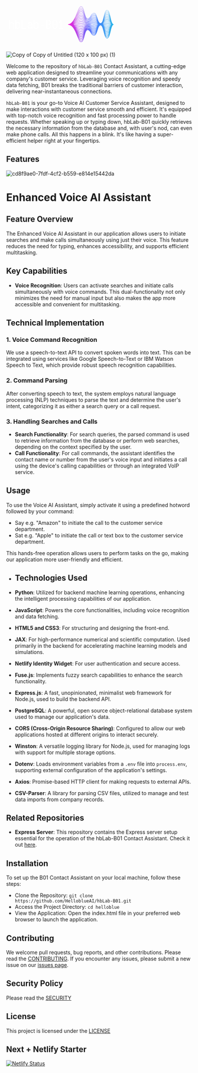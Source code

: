 <svg xmlns="http://www.w3.org/2000/svg" xmlns:xlink="http://www.w3.org/1999/xlink" width="1500" zoomAndPan="magnify" viewBox="0 0 1125 374.999991" height="500" preserveAspectRatio="xMidYMid meet" version="1.0"><defs><g/><clipPath id="49922f0321"><path d="M 373.628906 102.488281 L 648.878906 102.488281 L 648.878906 318.488281 L 373.628906 318.488281 Z M 373.628906 102.488281 " clip-rule="nonzero"/></clipPath><clipPath id="d25e6f1128"><path d="M 629.9375 168.160156 C 624.828125 146.046875 620 125.164062 609.703125 125.164062 C 599.417969 125.164062 594.585938 144.507812 589.472656 164.988281 C 584.6875 184.136719 579.742188 203.9375 570.355469 203.9375 C 560.9375 203.9375 556.003906 188.425781 551.230469 173.425781 C 546.332031 158.03125 541.265625 142.109375 531.007812 142.109375 C 520.84375 142.109375 515.757812 150.730469 510.839844 159.066406 C 505.867188 167.496094 501.171875 175.460938 491.664062 175.460938 C 482.269531 175.460938 477.324219 157.191406 472.546875 139.523438 C 467.429688 120.605469 462.597656 102.738281 452.320312 102.738281 C 444.035156 102.738281 436.988281 119.710938 428.0625 141.195312 C 415.28125 171.96875 399.375 210.265625 373.628906 210.265625 L 373.628906 214.003906 C 401.699219 214.003906 416.871094 251.636719 429.0625 281.875 C 437.214844 302.101562 443.65625 318.078125 452.320312 318.078125 C 463.257812 318.078125 468.175781 299.898438 473.378906 280.65625 C 478.074219 263.300781 482.929688 245.355469 491.664062 245.355469 C 500.679688 245.355469 505.253906 253.113281 510.097656 261.324219 C 515.140625 269.871094 520.351562 278.707031 531.007812 278.707031 C 541.898438 278.707031 547.058594 262.480469 552.050781 246.789062 C 556.730469 232.082031 561.570312 216.878906 570.355469 216.878906 C 579.070312 216.878906 583.933594 236.347656 588.636719 255.175781 C 593.832031 275.992188 598.746094 295.652344 609.703125 295.652344 C 620.671875 295.652344 625.582031 275.289062 630.777344 253.726562 C 635.261719 235.105469 640.347656 214.003906 649.050781 214.003906 L 649.050781 210.265625 C 639.671875 210.265625 634.722656 188.859375 629.9375 168.160156 Z M 491.664062 236.097656 C 488.882812 236.097656 486.480469 237.125 484.351562 238.894531 C 486.46875 236.792969 488.863281 235.535156 491.664062 235.535156 C 500.882812 235.535156 505.46875 241.089844 510.324219 246.96875 C 515.351562 253.058594 520.554688 259.355469 531.007812 259.355469 C 536.609375 259.355469 540.695312 256.164062 544.035156 251.511719 C 540.667969 258.15625 536.660156 263.097656 531.007812 263.097656 C 521.863281 263.097656 517.28125 256.808594 512.433594 250.152344 C 507.398438 243.242188 502.191406 236.097656 491.664062 236.097656 Z M 550.828125 207.269531 C 545.957031 206.539062 540.917969 205.785156 531.007812 205.785156 C 521.132812 205.785156 516.113281 206.191406 511.257812 206.582031 C 506.441406 206.972656 501.460938 207.375 491.664062 207.375 C 481.914062 207.375 476.957031 206.5 472.164062 205.65625 C 467.285156 204.800781 462.242188 203.910156 452.320312 203.910156 C 444.445312 203.910156 437.433594 205.003906 429.316406 206.269531 C 422.480469 207.335938 414.730469 208.542969 404.683594 209.421875 C 414.894531 207.210938 422.777344 204.164062 429.726562 201.476562 C 438.085938 198.238281 444.6875 195.683594 452.320312 195.683594 C 461.921875 195.683594 466.597656 198.152344 471.550781 200.769531 C 476.488281 203.375 481.59375 206.074219 491.664062 206.074219 C 501.613281 206.074219 506.667969 204.847656 511.558594 203.664062 C 516.339844 202.503906 521.285156 201.308594 531.007812 201.308594 C 540.644531 201.308594 545.332031 203.414062 550.296875 205.640625 C 552.101562 206.453125 553.929688 207.269531 556.015625 207.984375 C 554.144531 207.765625 552.472656 207.515625 550.828125 207.269531 Z M 555.886719 209.957031 C 553.949219 210.183594 552.226562 210.441406 550.53125 210.691406 C 545.730469 211.410156 540.769531 212.15625 531.007812 212.15625 C 521.214844 212.15625 516.234375 211.753906 511.417969 211.363281 C 506.5625 210.972656 501.542969 210.566406 491.664062 210.566406 C 481.738281 210.566406 476.695312 211.453125 471.816406 212.3125 C 467.023438 213.15625 462.066406 214.027344 452.320312 214.027344 C 444.570312 214.027344 437.980469 213.523438 429.636719 212.886719 C 422.871094 212.367188 415.21875 211.78125 405.308594 211.347656 C 415.191406 210.46875 422.851562 209.273438 429.621094 208.21875 C 437.988281 206.914062 444.597656 205.882812 452.320312 205.882812 C 462.070312 205.882812 467.027344 206.757812 471.820312 207.601562 C 476.699219 208.457031 481.742188 209.347656 491.664062 209.347656 C 501.539062 209.347656 506.5625 208.941406 511.417969 208.550781 C 516.234375 208.160156 521.214844 207.757812 531.011719 207.757812 C 540.773438 207.757812 545.738281 208.5 550.539062 209.21875 C 552.230469 209.472656 553.953125 209.730469 555.886719 209.957031 Z M 429.476562 214.933594 C 437.535156 215.550781 444.492188 216.082031 452.320312 216.082031 C 462.246094 216.082031 467.292969 215.195312 472.171875 214.335938 C 476.960938 213.492188 481.917969 212.621094 491.664062 212.621094 C 501.460938 212.621094 506.4375 213.023438 511.253906 213.410156 C 516.109375 213.804688 521.132812 214.207031 531.007812 214.207031 C 540.921875 214.207031 545.960938 213.453125 550.835938 212.726562 C 552.257812 212.511719 553.699219 212.296875 555.273438 212.101562 C 553.472656 212.753906 551.847656 213.480469 550.246094 214.199219 C 545.292969 216.421875 540.617188 218.523438 531.007812 218.523438 C 521.300781 218.523438 516.582031 217.378906 511.589844 216.171875 C 506.691406 214.984375 501.628906 213.757812 491.664062 213.757812 C 481.5625 213.757812 476.445312 216.460938 471.496094 219.078125 C 466.554688 221.683594 461.890625 224.148438 452.320312 224.148438 C 444.703125 224.148438 438.195312 222.128906 429.957031 219.570312 C 423.328125 217.511719 415.84375 215.1875 406.195312 213.445312 C 415.605469 213.871094 422.957031 214.433594 429.476562 214.933594 Z M 589.835938 213.121094 C 594.71875 214.050781 599.769531 215.015625 609.703125 215.015625 C 619.597656 215.015625 624.628906 214.441406 629.496094 213.886719 C 631.042969 213.710938 632.613281 213.53125 634.351562 213.371094 C 632.375 214.167969 630.617188 215.074219 628.886719 215.96875 C 623.945312 218.527344 619.28125 220.941406 609.703125 220.941406 C 600.152344 220.941406 595.492188 218.277344 590.558594 215.457031 C 588.511719 214.285156 586.433594 213.101562 583.988281 212.113281 C 586.132812 212.417969 588 212.769531 589.835938 213.121094 Z M 583.386719 209.957031 C 585.949219 209.621094 588.097656 209.210938 590.214844 208.808594 C 595.003906 207.894531 599.960938 206.953125 609.703125 206.953125 C 619.402344 206.953125 624.113281 208.316406 629.105469 209.761719 C 630.902344 210.28125 632.726562 210.808594 634.804688 211.265625 C 632.789062 211.445312 631.011719 211.644531 629.261719 211.84375 C 624.453125 212.394531 619.484375 212.960938 609.703125 212.960938 C 599.964844 212.960938 595.011719 212.015625 590.222656 211.105469 C 588.105469 210.699219 585.953125 210.289062 583.386719 209.957031 Z M 629.652344 207.867188 C 624.75 206.449219 619.679688 204.980469 609.703125 204.980469 C 599.773438 204.980469 594.726562 205.941406 589.84375 206.871094 C 587.816406 207.261719 585.753906 207.652344 583.316406 207.976562 C 586.03125 206.941406 588.285156 205.65625 590.5 204.390625 C 595.445312 201.558594 600.117188 198.886719 609.703125 198.886719 C 619.246094 198.886719 623.90625 202.117188 628.839844 205.535156 C 630.675781 206.808594 632.539062 208.097656 634.667969 209.214844 C 632.902344 208.804688 631.289062 208.339844 629.652344 207.867188 Z M 551.070312 203.917969 C 546.144531 201.707031 541.046875 199.417969 531.007812 199.417969 C 521.058594 199.417969 516.003906 200.644531 511.113281 201.828125 C 506.332031 202.984375 501.386719 204.183594 491.664062 204.183594 C 482.0625 204.183594 477.386719 201.714844 472.433594 199.097656 C 467.496094 196.492188 462.390625 193.792969 452.320312 193.792969 C 444.335938 193.792969 437.25 196.539062 429.042969 199.710938 C 422.171875 202.371094 414.378906 205.382812 404.289062 207.570312 C 414.691406 204.023438 422.710938 199.082031 429.773438 194.726562 C 438.144531 189.5625 444.757812 185.484375 452.320312 185.484375 C 461.816406 185.484375 466.46875 189.578125 471.394531 193.917969 C 476.355469 198.285156 481.488281 202.800781 491.664062 202.800781 C 501.675781 202.800781 506.757812 200.746094 511.675781 198.761719 C 516.648438 196.753906 521.347656 194.859375 531.007812 194.859375 C 540.546875 194.859375 545.207031 198.347656 550.140625 202.039062 C 551.925781 203.375 553.738281 204.722656 555.792969 205.90625 C 554.140625 205.296875 552.617188 204.613281 551.070312 203.917969 Z M 429.324219 221.609375 C 437.402344 224.117188 444.378906 226.28125 452.320312 226.28125 C 462.421875 226.28125 467.539062 223.578125 472.492188 220.964844 C 477.429688 218.355469 482.09375 215.894531 491.664062 215.894531 C 501.371094 215.894531 506.089844 217.035156 511.085938 218.246094 C 515.980469 219.433594 521.046875 220.660156 531.007812 220.660156 C 541.074219 220.660156 546.179688 218.367188 551.121094 216.148438 C 552.101562 215.707031 553.078125 215.269531 554.078125 214.855469 C 552.65625 215.78125 551.328125 216.769531 550.019531 217.75 C 545.113281 221.421875 540.476562 224.890625 531.007812 224.890625 C 521.386719 224.890625 516.707031 223 511.75 221 C 506.816406 219.007812 501.714844 216.949219 491.664062 216.949219 C 481.410156 216.949219 476.25 221.492188 471.257812 225.882812 C 466.363281 230.191406 461.738281 234.265625 452.320312 234.265625 C 444.832031 234.265625 438.398438 230.753906 430.257812 226.308594 C 423.84375 222.808594 416.636719 218.878906 407.421875 215.847656 C 416.199219 217.535156 423.136719 219.6875 429.324219 221.609375 Z M 589.5 217.3125 C 594.457031 220.148438 599.582031 223.078125 609.703125 223.078125 C 619.800781 223.078125 624.917969 220.429688 629.867188 217.867188 C 630.960938 217.300781 632.039062 216.746094 633.160156 216.21875 C 631.554688 217.464844 630.082031 218.816406 628.625 220.15625 C 623.730469 224.664062 619.105469 228.925781 609.703125 228.925781 C 600.3125 228.925781 595.6875 224.519531 590.792969 219.851562 C 589.050781 218.191406 587.28125 216.511719 585.28125 215.023438 C 586.742188 215.738281 588.113281 216.515625 589.5 217.3125 Z M 629.914062 203.984375 C 624.960938 200.550781 619.835938 196.996094 609.703125 196.996094 C 599.617188 196.996094 594.503906 199.921875 589.5625 202.75 C 587.660156 203.835938 585.796875 204.898438 583.683594 205.796875 C 586.304688 204.09375 588.496094 202.007812 590.652344 199.953125 C 595.578125 195.257812 600.226562 190.824219 609.703125 190.824219 C 619.140625 190.824219 623.789062 195.921875 628.710938 201.316406 C 630.382812 203.152344 632.078125 205.007812 633.976562 206.660156 C 632.574219 205.824219 631.253906 204.910156 629.914062 203.984375 Z M 551.222656 200.59375 C 546.269531 196.886719 541.148438 193.050781 531.007812 193.050781 C 520.996094 193.050781 515.914062 195.101562 511 197.085938 C 506.023438 199.09375 501.324219 200.992188 491.664062 200.992188 C 482.167969 200.992188 477.515625 196.898438 472.589844 192.558594 C 467.628906 188.191406 462.496094 183.675781 452.320312 183.675781 C 444.246094 183.675781 437.097656 188.085938 428.824219 193.1875 C 421.945312 197.429688 414.144531 202.238281 404.074219 205.722656 C 414.5625 200.839844 422.652344 194.011719 429.769531 187.996094 C 438.167969 180.894531 444.804688 175.285156 452.320312 175.285156 C 461.746094 175.285156 466.398438 181.015625 471.324219 187.085938 C 476.285156 193.199219 481.417969 199.523438 491.664062 199.523438 C 501.726562 199.523438 506.828125 196.640625 511.761719 193.855469 C 516.71875 191.054688 521.398438 188.410156 531.007812 188.410156 C 540.476562 188.410156 545.132812 193.285156 550.058594 198.445312 C 551.675781 200.140625 553.3125 201.847656 555.132812 203.386719 C 553.789062 202.507812 552.515625 201.558594 551.222656 200.59375 Z M 429.195312 228.253906 C 437.28125 232.667969 444.265625 236.480469 452.320312 236.480469 C 462.574219 236.480469 467.734375 231.941406 472.726562 227.546875 C 477.621094 223.238281 482.246094 219.167969 491.664062 219.167969 C 501.285156 219.167969 505.964844 221.058594 510.921875 223.058594 C 515.855469 225.046875 520.957031 227.109375 531.007812 227.109375 C 541.214844 227.109375 546.363281 223.253906 551.347656 219.527344 C 551.636719 219.308594 551.921875 219.09375 552.210938 218.882812 C 551.40625 219.683594 550.625 220.496094 549.851562 221.308594 C 544.964844 226.425781 540.351562 231.257812 531.007812 231.257812 C 521.472656 231.257812 516.824219 228.632812 511.902344 225.847656 C 506.9375 223.042969 501.800781 220.140625 491.664062 220.140625 C 481.28125 220.140625 476.105469 226.519531 471.097656 232.6875 C 466.21875 238.699219 461.609375 244.382812 452.320312 244.382812 C 444.957031 244.382812 438.585938 239.394531 430.519531 233.085938 C 424.433594 228.324219 417.628906 223.003906 409.046875 218.761719 C 417.019531 221.613281 423.433594 225.113281 429.195312 228.253906 Z M 589.265625 221.457031 C 594.257812 226.21875 599.421875 231.144531 609.703125 231.144531 C 619.972656 231.144531 625.136719 226.386719 630.128906 221.785156 C 630.464844 221.476562 630.796875 221.171875 631.128906 220.867188 C 630.21875 222.003906 629.335938 223.167969 628.460938 224.332031 C 623.578125 230.796875 618.96875 236.90625 609.703125 236.90625 C 600.441406 236.90625 595.832031 230.753906 590.949219 224.238281 C 589.828125 222.742188 588.699219 221.238281 587.503906 219.796875 C 588.09375 220.34375 588.675781 220.898438 589.265625 221.457031 Z M 630.046875 200.097656 C 625.078125 194.652344 619.941406 189.015625 609.703125 189.015625 C 599.503906 189.015625 594.371094 193.910156 589.40625 198.644531 C 587.816406 200.160156 586.253906 201.644531 584.550781 202.964844 C 586.828125 200.734375 588.789062 198.121094 590.71875 195.542969 C 595.644531 188.96875 600.296875 182.757812 609.703125 182.757812 C 619.078125 182.757812 623.734375 189.742188 628.660156 197.132812 C 630.007812 199.15625 631.371094 201.195312 632.84375 203.09375 C 631.898438 202.128906 630.976562 201.121094 630.046875 200.097656 Z M 551.304688 197.253906 C 546.34375 192.058594 541.214844 186.683594 531.007812 186.683594 C 520.945312 186.683594 515.84375 189.566406 510.914062 192.355469 C 505.957031 195.15625 501.273438 197.800781 491.664062 197.800781 C 482.238281 197.800781 477.585938 192.066406 472.660156 186 C 467.699219 179.882812 462.566406 173.558594 452.320312 173.558594 C 444.175781 173.558594 436.984375 179.640625 428.65625 186.679688 C 421.78125 192.488281 413.988281 199.066406 403.96875 203.847656 C 414.472656 197.640625 422.585938 188.945312 429.726562 181.292969 C 437.835938 172.59375 444.839844 165.085938 452.320312 165.085938 C 461.703125 165.085938 466.363281 172.46875 471.296875 180.285156 C 476.253906 188.136719 481.375 196.253906 491.664062 196.253906 C 501.765625 196.253906 506.878906 192.539062 511.820312 188.949219 C 516.765625 185.355469 521.441406 181.960938 531.007812 181.960938 C 540.433594 181.960938 545.089844 188.234375 550.023438 194.875 C 551.351562 196.664062 552.691406 198.46875 554.140625 200.152344 C 553.179688 199.21875 552.25 198.242188 551.304688 197.253906 Z M 429.101562 234.894531 C 437.183594 241.21875 444.164062 246.679688 452.320312 246.679688 C 462.703125 246.679688 467.878906 240.304688 472.886719 234.136719 C 477.765625 228.121094 482.375 222.441406 491.664062 222.441406 C 501.199219 222.441406 505.847656 225.066406 510.769531 227.851562 C 515.738281 230.65625 520.871094 233.558594 531.007812 233.558594 C 540.347656 233.558594 545.46875 229.128906 550.0625 224.40625 C 549.949219 224.554688 549.835938 224.707031 549.726562 224.855469 C 544.851562 231.421875 540.246094 237.625 531.007812 237.625 C 521.558594 237.625 516.933594 234.265625 512.035156 230.707031 C 507.046875 227.082031 501.886719 223.332031 491.664062 223.332031 C 481.171875 223.332031 475.992188 231.535156 470.984375 239.46875 C 466.109375 247.199219 461.5 254.5 452.320312 254.5 C 445.070312 254.5 438.75 248.046875 430.746094 239.878906 C 425.132812 234.152344 418.910156 227.804688 411.222656 222.511719 C 418.167969 226.347656 423.90625 230.828125 429.101562 234.894531 Z M 591.058594 228.597656 C 590.71875 228.015625 590.378906 227.433594 590.035156 226.851562 C 594.773438 233.121094 599.933594 239.207031 609.703125 239.207031 C 619.101562 239.207031 624.234375 233.613281 628.828125 227.644531 C 628.667969 227.921875 628.507812 228.203125 628.347656 228.480469 C 623.464844 236.917969 618.855469 244.886719 609.703125 244.886719 C 600.550781 244.886719 595.941406 236.976562 591.058594 228.597656 Z M 630.09375 196.175781 C 625.132812 188.734375 620.003906 181.035156 609.703125 181.035156 C 599.433594 181.035156 594.304688 187.882812 589.339844 194.507812 C 588.1875 196.046875 587.046875 197.5625 585.863281 198.988281 C 587.609375 196.539062 589.183594 193.839844 590.738281 191.167969 C 595.675781 182.699219 600.339844 174.695312 609.703125 174.695312 C 619.042969 174.695312 623.710938 183.582031 628.648438 192.984375 C 629.574219 194.75 630.507812 196.523438 631.480469 198.242188 C 631.019531 197.5625 630.558594 196.871094 630.09375 196.175781 Z M 551.34375 193.898438 C 546.386719 187.21875 541.257812 180.316406 531.007812 180.316406 C 520.90625 180.316406 515.796875 184.027344 510.855469 187.621094 C 505.90625 191.214844 501.234375 194.609375 491.664062 194.609375 C 482.28125 194.609375 477.621094 187.226562 472.6875 179.410156 C 467.734375 171.558594 462.609375 163.441406 452.320312 163.441406 C 444.125 163.441406 436.894531 171.195312 428.523438 180.171875 C 421.660156 187.53125 413.878906 195.863281 403.925781 201.933594 C 414.398438 194.410156 422.515625 183.886719 429.65625 174.617188 C 437.8125 164.03125 444.855469 154.886719 452.320312 154.886719 C 461.683594 154.886719 466.355469 163.933594 471.300781 173.507812 C 476.242188 183.082031 481.355469 192.976562 491.664062 192.976562 C 501.796875 192.976562 506.910156 188.4375 511.855469 184.046875 C 516.800781 179.65625 521.46875 175.507812 531.007812 175.507812 C 540.40625 175.507812 545.074219 183.191406 550.015625 191.328125 C 550.996094 192.9375 551.980469 194.558594 553.011719 196.125 C 552.453125 195.390625 551.898438 194.648438 551.34375 193.898438 Z M 429.046875 241.546875 C 437.105469 249.773438 444.070312 256.878906 452.320312 256.878906 C 462.8125 256.878906 467.992188 248.675781 473 240.742188 C 477.878906 233.015625 482.484375 225.714844 491.664062 225.714844 C 501.113281 225.714844 505.738281 229.074219 510.636719 232.632812 C 515.625 236.257812 520.785156 240.007812 531.007812 240.007812 C 539.082031 240.007812 544.011719 235.828125 548.148438 230.8125 C 543.773438 237.875 539.226562 243.992188 531.007812 243.992188 C 521.640625 243.992188 517.03125 239.902344 512.152344 235.570312 C 507.148438 231.121094 501.96875 226.523438 491.664062 226.523438 C 481.078125 226.523438 475.902344 236.546875 470.898438 246.238281 C 466.015625 255.6875 461.40625 264.617188 452.320312 264.617188 C 445.175781 264.617188 438.582031 256.304688 430.945312 246.683594 C 425.964844 240.40625 420.5 233.527344 413.941406 227.492188 C 419.671875 231.984375 424.558594 236.96875 429.046875 241.546875 Z M 609.703125 247.269531 C 617.800781 247.269531 622.730469 241.972656 626.851562 235.589844 C 622.445312 244.832031 617.886719 252.867188 609.703125 252.867188 C 601.265625 252.867188 596.679688 244.46875 592.144531 235.03125 C 596.351562 241.652344 601.335938 247.269531 609.703125 247.269531 Z M 630.105469 192.222656 C 625.15625 182.796875 620.039062 173.054688 609.703125 173.054688 C 599.394531 173.054688 594.273438 181.84375 589.320312 190.339844 C 588.652344 191.488281 587.988281 192.625 587.316406 193.738281 C 588.503906 191.496094 589.625 189.148438 590.734375 186.820312 C 595.683594 176.4375 600.359375 166.632812 609.703125 166.632812 C 619.027344 166.632812 623.707031 177.429688 628.664062 188.863281 C 629.191406 190.078125 629.71875 191.296875 630.257812 192.507812 C 630.207031 192.414062 630.15625 192.316406 630.105469 192.222656 Z M 551.351562 190.515625 C 546.402344 182.371094 541.285156 173.949219 531.007812 173.949219 C 520.878906 173.949219 515.761719 178.488281 510.820312 182.878906 C 505.875 187.269531 501.203125 191.417969 491.664062 191.417969 C 482.304688 191.417969 477.632812 182.371094 472.6875 172.792969 C 467.742188 163.222656 462.632812 153.324219 452.320312 153.324219 C 444.085938 153.324219 436.824219 162.75 428.417969 173.664062 C 421.570312 182.550781 413.8125 192.613281 403.9375 199.96875 C 414.347656 191.140625 422.441406 178.820312 429.566406 167.96875 C 437.773438 155.476562 444.859375 144.6875 452.320312 144.6875 C 461.671875 144.6875 466.355469 155.40625 471.316406 166.753906 C 476.246094 178.035156 481.34375 189.703125 491.664062 189.703125 C 501.816406 189.703125 506.929688 184.339844 511.875 179.152344 C 516.820312 173.960938 521.492188 169.058594 531.011719 169.058594 C 540.394531 169.058594 545.074219 178.160156 550.027344 187.796875 C 550.671875 189.050781 551.320312 190.308594 551.980469 191.550781 C 551.769531 191.207031 551.558594 190.863281 551.351562 190.515625 Z M 429.015625 248.214844 C 437.046875 258.335938 443.984375 267.082031 452.320312 267.082031 C 462.90625 267.082031 468.082031 257.058594 473.085938 247.367188 C 477.96875 237.914062 482.578125 228.988281 491.664062 228.988281 C 501.03125 228.988281 505.640625 233.078125 510.519531 237.410156 C 515.527344 241.859375 520.707031 246.457031 531.007812 246.457031 C 538.089844 246.457031 542.75 242.597656 546.570312 237.558594 C 542.617188 244.671875 538.226562 250.359375 531.007812 250.359375 C 521.71875 250.359375 517.125 245.539062 512.257812 240.433594 C 507.238281 235.164062 502.046875 229.714844 491.664062 229.714844 C 480.996094 229.714844 475.828125 241.546875 470.828125 252.988281 C 465.941406 264.167969 461.324219 274.730469 452.320312 274.730469 C 445.273438 274.730469 438.714844 264.890625 431.125 253.492188 C 427 247.300781 422.542969 240.609375 417.394531 234.410156 C 421.667969 238.960938 425.46875 243.746094 429.015625 248.214844 Z M 609.703125 255.332031 C 616.773438 255.332031 621.429688 250.445312 625.226562 244.035156 C 621.328125 253.140625 616.8125 260.851562 609.703125 260.851562 C 602.375 260.851562 597.804688 252.859375 593.828125 243.617188 C 597.691406 250.21875 602.414062 255.332031 609.703125 255.332031 Z M 609.703125 165.070312 C 599.375 165.070312 594.265625 175.785156 589.324219 186.148438 C 589.074219 186.679688 588.820312 187.207031 588.566406 187.734375 C 589.296875 186.003906 590.007812 184.242188 590.714844 182.488281 C 595.460938 170.730469 600.367188 158.570312 609.703125 158.570312 C 619.027344 158.570312 623.9375 171.878906 628.683594 184.753906 C 628.882812 185.292969 629.082031 185.832031 629.28125 186.371094 C 624.582031 175.597656 619.488281 165.070312 609.703125 165.070312 Z M 531.007812 167.582031 C 520.855469 167.582031 515.746094 172.945312 510.800781 178.132812 C 505.855469 183.324219 501.183594 188.226562 491.664062 188.226562 C 482.3125 188.226562 477.628906 177.507812 472.671875 166.160156 C 467.738281 154.875 462.640625 143.207031 452.320312 143.207031 C 444.0625 143.207031 437.121094 153.777344 428.332031 167.160156 C 421.460938 177.621094 413.675781 189.46875 403.796875 198.117188 C 414.210938 187.980469 422.324219 173.820312 429.46875 161.351562 C 437.726562 146.9375 444.855469 134.488281 452.320312 134.488281 C 461.675781 134.488281 466.589844 147.460938 471.339844 160.007812 C 476.257812 172.996094 481.347656 186.429688 491.664062 186.429688 C 501.828125 186.429688 506.9375 180.246094 511.875 174.265625 C 516.824219 168.273438 521.503906 162.609375 531.007812 162.609375 C 540.390625 162.609375 545.082031 173.132812 550.042969 184.277344 C 550.414062 185.105469 550.785156 185.9375 551.160156 186.765625 C 546.277344 177.273438 541.171875 167.582031 531.007812 167.582031 Z M 429.003906 254.90625 C 437.332031 267.40625 443.90625 277.277344 452.320312 277.277344 C 461.847656 277.277344 466.988281 267.84375 471.542969 257.679688 C 471.28125 258.359375 471.023438 259.046875 470.761719 259.726562 C 466.085938 272.078125 461.25 284.851562 452.320312 284.851562 C 445.359375 284.851562 438.839844 273.476562 431.285156 260.308594 C 428.214844 254.949219 424.957031 249.269531 421.363281 243.746094 C 424.070312 247.503906 426.597656 251.289062 429.003906 254.90625 Z M 481.574219 238.003906 C 484.3125 234.5 487.523438 232.261719 491.664062 232.261719 C 500.957031 232.261719 505.550781 237.085938 510.414062 242.191406 C 515.4375 247.457031 520.628906 252.90625 531.007812 252.90625 C 537.296875 252.90625 541.675781 249.367188 545.246094 244.457031 C 541.601562 251.457031 537.417969 256.726562 531.007812 256.726562 C 521.792969 256.726562 517.207031 251.175781 512.351562 245.292969 C 507.320312 239.203125 502.121094 232.90625 491.664062 232.90625 C 487.597656 232.90625 484.332031 234.859375 481.574219 238.003906 Z M 609.703125 263.398438 C 615.96875 263.398438 620.335938 258.90625 623.882812 252.648438 C 620.265625 261.699219 615.996094 268.832031 609.703125 268.832031 C 603.21875 268.832031 598.886719 261.476562 595.199219 252.304688 C 598.804688 258.726562 603.246094 263.398438 609.703125 263.398438 Z M 609.703125 157.089844 C 599.488281 157.089844 594.390625 169.429688 589.515625 181.511719 C 589.910156 180.402344 590.300781 179.285156 590.6875 178.171875 C 595.445312 164.570312 600.363281 150.503906 609.703125 150.503906 C 618.921875 150.503906 623.839844 165.480469 628.546875 180.140625 C 624.046875 168.210938 618.996094 157.089844 609.703125 157.089844 Z M 609.703125 149.109375 C 599.953125 149.109375 594.875 162.058594 590.203125 175.335938 C 590.355469 174.84375 590.507812 174.355469 590.65625 173.863281 C 595.421875 158.414062 600.351562 142.441406 609.703125 142.441406 C 618.558594 142.441406 623.453125 158.039062 628 173.957031 C 623.640625 160.894531 618.632812 149.109375 609.703125 149.109375 Z M 531.007812 161.210938 C 520.84375 161.210938 515.738281 167.398438 510.796875 173.375 C 505.847656 179.371094 501.171875 185.035156 491.664062 185.035156 C 482.3125 185.035156 477.398438 172.058594 472.644531 159.511719 C 467.726562 146.523438 462.640625 133.089844 452.320312 133.089844 C 444.046875 133.089844 437.078125 145.253906 428.253906 160.65625 C 421.359375 172.695312 413.546875 186.332031 403.65625 196.273438 C 414.066406 184.835938 422.199219 168.839844 429.359375 154.757812 C 437.667969 138.40625 444.84375 124.289062 452.320312 124.289062 C 461.683594 124.289062 466.609375 139.023438 471.371094 153.273438 C 476.277344 167.964844 481.355469 183.15625 491.664062 183.15625 C 501.835938 183.15625 506.933594 176.15625 511.867188 169.386719 C 516.824219 162.585938 521.507812 156.160156 531.007812 156.160156 C 540.398438 156.160156 545.316406 168.667969 550.070312 180.769531 C 550.226562 181.164062 550.382812 181.5625 550.539062 181.960938 C 545.84375 171.476562 540.757812 161.210938 531.007812 161.210938 Z M 429.007812 261.617188 C 437.292969 276.066406 443.835938 287.480469 452.320312 287.480469 C 460.4375 287.480469 465.371094 279.691406 469.449219 270.199219 C 465.128906 282.9375 460.394531 294.96875 452.320312 294.96875 C 445.445312 294.96875 438.953125 282.066406 431.441406 267.132812 C 429.570312 263.410156 427.628906 259.554688 425.582031 255.683594 C 426.753906 257.6875 427.894531 259.675781 429.007812 261.617188 Z M 609.703125 271.460938 C 615.324219 271.460938 619.414062 267.335938 622.75 261.316406 C 619.359375 270.1875 615.34375 276.8125 609.703125 276.8125 C 603.890625 276.8125 599.804688 270.011719 596.351562 261.027344 C 599.742188 267.191406 603.910156 271.460938 609.703125 271.460938 Z M 609.703125 141.128906 C 600.277344 141.128906 595.226562 154.84375 590.6875 169.339844 C 595.441406 152.109375 600.375 134.378906 609.703125 134.378906 C 618.285156 134.378906 623.152344 150.667969 627.582031 167.820312 C 623.21875 153.222656 618.410156 141.128906 609.703125 141.128906 Z M 550.101562 177.269531 C 545.527344 165.785156 540.46875 154.84375 531.007812 154.84375 C 520.839844 154.84375 515.738281 161.84375 510.804688 168.613281 C 505.847656 175.417969 501.167969 181.84375 491.664062 181.84375 C 482.300781 181.84375 477.378906 167.109375 472.617188 152.855469 C 467.707031 138.164062 462.628906 122.972656 452.320312 122.972656 C 444.039062 122.972656 437.042969 136.734375 428.1875 154.160156 C 421.230469 167.847656 413.347656 183.363281 403.378906 194.617188 C 413.851562 181.867188 422.039062 163.949219 429.246094 148.183594 C 437.605469 129.890625 444.828125 114.085938 452.320312 114.085938 C 461.699219 114.085938 466.632812 130.589844 471.402344 146.546875 C 476.304688 162.933594 481.371094 179.882812 491.664062 179.882812 C 501.835938 179.882812 506.929688 172.070312 511.855469 164.515625 C 516.820312 156.902344 521.507812 149.710938 531.011719 149.710938 C 540.410156 149.710938 545.339844 163.71875 550.101562 177.269531 Z M 431.585938 273.960938 C 430.894531 272.410156 430.191406 270.839844 429.476562 269.257812 C 437.503906 285.210938 443.933594 297.679688 452.320312 297.679688 C 459.496094 297.679688 464.179688 290.878906 467.980469 281.941406 C 464.011719 294.371094 459.46875 305.085938 452.320312 305.085938 C 445.523438 305.085938 439.066406 290.660156 431.585938 273.960938 Z M 491.664062 238.808594 C 497.144531 238.808594 500.980469 241.066406 504.222656 244.304688 C 500.957031 241.3125 496.992188 239.289062 491.664062 239.289062 C 489.65625 239.289062 487.851562 239.855469 486.207031 240.882812 C 487.851562 239.5625 489.652344 238.808594 491.664062 238.808594 Z M 512.507812 255.011719 C 512.167969 254.488281 511.824219 253.964844 511.484375 253.445312 C 516.164062 259.78125 521.34375 265.804688 531.007812 265.804688 C 536.058594 265.804688 539.878906 262.90625 543.027344 258.515625 C 539.859375 264.910156 536.097656 269.464844 531.007812 269.464844 C 521.929688 269.464844 517.351562 262.441406 512.507812 255.011719 Z M 609.703125 279.523438 C 614.757812 279.523438 618.527344 275.949219 621.632812 270.375 C 618.46875 278.804688 614.730469 284.796875 609.703125 284.796875 C 604.441406 284.796875 600.589844 278.46875 597.335938 269.734375 C 600.542969 275.605469 604.457031 279.523438 609.703125 279.523438 Z M 609.703125 126.3125 C 618.113281 126.3125 622.960938 143.519531 627.324219 162 C 623.023438 146.136719 618.242188 133.144531 609.703125 133.144531 C 600.457031 133.144531 595.609375 147.261719 591.011719 163.566406 C 595.667969 144.964844 600.59375 126.3125 609.703125 126.3125 Z M 429.125 141.636719 C 437.539062 121.382812 444.804688 103.890625 452.320312 103.890625 C 461.71875 103.890625 466.660156 122.15625 471.4375 139.824219 C 476.554688 158.742188 481.390625 176.609375 491.664062 176.609375 C 501.828125 176.609375 506.914062 167.988281 511.832031 159.652344 C 516.804688 151.222656 521.503906 143.261719 531.007812 143.261719 C 540.214844 143.261719 545.136719 158.078125 549.808594 172.753906 C 545.3125 160.214844 540.273438 148.476562 531.007812 148.476562 C 520.839844 148.476562 515.746094 156.289062 510.820312 163.84375 C 505.855469 171.457031 501.167969 178.652344 491.664062 178.652344 C 482.289062 178.652344 477.355469 162.152344 472.582031 146.195312 C 467.683594 129.804688 462.617188 112.855469 452.320312 112.855469 C 444.035156 112.855469 437.011719 128.222656 428.125 147.671875 C 421.097656 163.050781 413.121094 180.496094 403.050781 193.0625 C 413.605469 179.003906 421.863281 159.117188 429.125 141.636719 Z M 452.320312 315.203125 C 445.90625 315.203125 439.480469 299.996094 432.710938 283.238281 C 439.277344 297.519531 445.035156 307.878906 452.320312 307.878906 C 458.765625 307.878906 463.121094 302.09375 466.683594 293.757812 C 462.996094 305.65625 458.691406 315.203125 452.320312 315.203125 Z M 487.1875 243.628906 C 488.5625 242.632812 490.046875 242.082031 491.664062 242.082031 C 495.640625 242.082031 498.753906 243.429688 501.402344 245.566406 C 498.707031 243.660156 495.550781 242.480469 491.664062 242.480469 C 490.046875 242.480469 488.5625 242.886719 487.1875 243.628906 Z M 531.007812 275.832031 C 522.6875 275.832031 518.152344 269.222656 513.691406 261.75 C 517.855469 267.484375 522.824219 272.257812 531.007812 272.257812 C 535.613281 272.257812 539.191406 269.59375 542.167969 265.449219 C 539.175781 271.601562 535.640625 275.832031 531.007812 275.832031 Z M 609.703125 292.777344 C 604.984375 292.777344 601.398438 287.0625 598.351562 278.84375 C 601.347656 284.210938 604.957031 287.589844 609.703125 287.589844 C 614.242188 287.589844 617.742188 284.394531 620.65625 279.269531 C 617.6875 287.207031 614.175781 292.777344 609.703125 292.777344 Z M 609.703125 292.777344 " clip-rule="nonzero"/></clipPath><linearGradient x1="0.000017447" gradientTransform="matrix(0.575002, 0, 0, 0.575002, 373.630585, 102.739018)" y1="187.25" x2="478.694268" gradientUnits="userSpaceOnUse" y2="187.25" id="117ca05d0d"><stop stop-opacity="1" stop-color="rgb(95.698547%, 12.199402%, 84.298706%)" offset="0"/><stop stop-opacity="1" stop-color="rgb(95.265198%, 12.417603%, 84.405518%)" offset="0.00390625"/><stop stop-opacity="1" stop-color="rgb(94.833374%, 12.637329%, 84.513855%)" offset="0.0078125"/><stop stop-opacity="1" stop-color="rgb(94.335938%, 12.887573%, 84.635925%)" offset="0.0117188"/><stop stop-opacity="1" stop-color="rgb(93.840027%, 13.139343%, 84.759521%)" offset="0.015625"/><stop stop-opacity="1" stop-color="rgb(93.34259%, 13.389587%, 84.881592%)" offset="0.0195313"/><stop stop-opacity="1" stop-color="rgb(92.845154%, 13.641357%, 85.005188%)" offset="0.0234375"/><stop stop-opacity="1" stop-color="rgb(92.347717%, 13.891602%, 85.127258%)" offset="0.0273438"/><stop stop-opacity="1" stop-color="rgb(91.851807%, 14.143372%, 85.250854%)" offset="0.03125"/><stop stop-opacity="1" stop-color="rgb(91.35437%, 14.395142%, 85.372925%)" offset="0.0351562"/><stop stop-opacity="1" stop-color="rgb(90.858459%, 14.646912%, 85.496521%)" offset="0.0390625"/><stop stop-opacity="1" stop-color="rgb(90.361023%, 14.897156%, 85.618591%)" offset="0.0429688"/><stop stop-opacity="1" stop-color="rgb(89.865112%, 15.148926%, 85.742188%)" offset="0.046875"/><stop stop-opacity="1" stop-color="rgb(89.367676%, 15.39917%, 85.864258%)" offset="0.0507813"/><stop stop-opacity="1" stop-color="rgb(88.871765%, 15.65094%, 85.987854%)" offset="0.0546875"/><stop stop-opacity="1" stop-color="rgb(88.374329%, 15.901184%, 86.109924%)" offset="0.0585938"/><stop stop-opacity="1" stop-color="rgb(87.878418%, 16.152954%, 86.233521%)" offset="0.0625"/><stop stop-opacity="1" stop-color="rgb(87.380981%, 16.403198%, 86.355591%)" offset="0.0664063"/><stop stop-opacity="1" stop-color="rgb(86.885071%, 16.654968%, 86.479187%)" offset="0.0703125"/><stop stop-opacity="1" stop-color="rgb(86.387634%, 16.905212%, 86.601257%)" offset="0.0742188"/><stop stop-opacity="1" stop-color="rgb(85.890198%, 17.156982%, 86.724854%)" offset="0.078125"/><stop stop-opacity="1" stop-color="rgb(85.392761%, 17.407227%, 86.846924%)" offset="0.0820313"/><stop stop-opacity="1" stop-color="rgb(84.896851%, 17.658997%, 86.97052%)" offset="0.0859375"/><stop stop-opacity="1" stop-color="rgb(84.399414%, 17.910767%, 87.09259%)" offset="0.0898438"/><stop stop-opacity="1" stop-color="rgb(83.903503%, 18.162537%, 87.216187%)" offset="0.09375"/><stop stop-opacity="1" stop-color="rgb(83.406067%, 18.412781%, 87.338257%)" offset="0.0976563"/><stop stop-opacity="1" stop-color="rgb(82.910156%, 18.664551%, 87.461853%)" offset="0.101563"/><stop stop-opacity="1" stop-color="rgb(82.41272%, 18.914795%, 87.583923%)" offset="0.105469"/><stop stop-opacity="1" stop-color="rgb(81.916809%, 19.166565%, 87.70752%)" offset="0.109375"/><stop stop-opacity="1" stop-color="rgb(81.419373%, 19.416809%, 87.82959%)" offset="0.113281"/><stop stop-opacity="1" stop-color="rgb(80.923462%, 19.668579%, 87.953186%)" offset="0.117188"/><stop stop-opacity="1" stop-color="rgb(80.426025%, 19.918823%, 88.075256%)" offset="0.121094"/><stop stop-opacity="1" stop-color="rgb(79.930115%, 20.170593%, 88.198853%)" offset="0.125"/><stop stop-opacity="1" stop-color="rgb(79.432678%, 20.420837%, 88.320923%)" offset="0.128906"/><stop stop-opacity="1" stop-color="rgb(78.936768%, 20.672607%, 88.444519%)" offset="0.132812"/><stop stop-opacity="1" stop-color="rgb(78.439331%, 20.924377%, 88.566589%)" offset="0.136719"/><stop stop-opacity="1" stop-color="rgb(77.941895%, 21.176147%, 88.690186%)" offset="0.140625"/><stop stop-opacity="1" stop-color="rgb(77.444458%, 21.426392%, 88.812256%)" offset="0.144531"/><stop stop-opacity="1" stop-color="rgb(76.948547%, 21.678162%, 88.935852%)" offset="0.148438"/><stop stop-opacity="1" stop-color="rgb(76.451111%, 21.928406%, 89.057922%)" offset="0.152344"/><stop stop-opacity="1" stop-color="rgb(75.9552%, 22.180176%, 89.181519%)" offset="0.15625"/><stop stop-opacity="1" stop-color="rgb(75.457764%, 22.43042%, 89.303589%)" offset="0.160156"/><stop stop-opacity="1" stop-color="rgb(74.961853%, 22.68219%, 89.427185%)" offset="0.164062"/><stop stop-opacity="1" stop-color="rgb(74.464417%, 22.932434%, 89.549255%)" offset="0.167969"/><stop stop-opacity="1" stop-color="rgb(73.968506%, 23.184204%, 89.672852%)" offset="0.171875"/><stop stop-opacity="1" stop-color="rgb(73.471069%, 23.434448%, 89.794922%)" offset="0.175781"/><stop stop-opacity="1" stop-color="rgb(72.975159%, 23.686218%, 89.916992%)" offset="0.179687"/><stop stop-opacity="1" stop-color="rgb(72.477722%, 23.937988%, 90.039062%)" offset="0.183594"/><stop stop-opacity="1" stop-color="rgb(71.981812%, 24.189758%, 90.162659%)" offset="0.1875"/><stop stop-opacity="1" stop-color="rgb(71.484375%, 24.440002%, 90.284729%)" offset="0.191406"/><stop stop-opacity="1" stop-color="rgb(70.986938%, 24.691772%, 90.408325%)" offset="0.195313"/><stop stop-opacity="1" stop-color="rgb(70.489502%, 24.942017%, 90.530396%)" offset="0.199219"/><stop stop-opacity="1" stop-color="rgb(69.993591%, 25.193787%, 90.653992%)" offset="0.203125"/><stop stop-opacity="1" stop-color="rgb(69.496155%, 25.444031%, 90.776062%)" offset="0.207031"/><stop stop-opacity="1" stop-color="rgb(69.000244%, 25.695801%, 90.899658%)" offset="0.210938"/><stop stop-opacity="1" stop-color="rgb(68.502808%, 25.946045%, 91.021729%)" offset="0.214844"/><stop stop-opacity="1" stop-color="rgb(68.006897%, 26.197815%, 91.145325%)" offset="0.21875"/><stop stop-opacity="1" stop-color="rgb(67.50946%, 26.448059%, 91.267395%)" offset="0.222656"/><stop stop-opacity="1" stop-color="rgb(67.01355%, 26.699829%, 91.390991%)" offset="0.226562"/><stop stop-opacity="1" stop-color="rgb(66.516113%, 26.950073%, 91.513062%)" offset="0.230469"/><stop stop-opacity="1" stop-color="rgb(66.020203%, 27.201843%, 91.636658%)" offset="0.234375"/><stop stop-opacity="1" stop-color="rgb(65.522766%, 27.453613%, 91.758728%)" offset="0.238281"/><stop stop-opacity="1" stop-color="rgb(65.026855%, 27.705383%, 91.882324%)" offset="0.242188"/><stop stop-opacity="1" stop-color="rgb(64.529419%, 27.955627%, 92.004395%)" offset="0.246094"/><stop stop-opacity="1" stop-color="rgb(64.031982%, 28.207397%, 92.127991%)" offset="0.25"/><stop stop-opacity="1" stop-color="rgb(63.534546%, 28.457642%, 92.250061%)" offset="0.253906"/><stop stop-opacity="1" stop-color="rgb(63.038635%, 28.709412%, 92.373657%)" offset="0.257812"/><stop stop-opacity="1" stop-color="rgb(62.541199%, 28.959656%, 92.495728%)" offset="0.261719"/><stop stop-opacity="1" stop-color="rgb(62.045288%, 29.211426%, 92.619324%)" offset="0.265625"/><stop stop-opacity="1" stop-color="rgb(61.547852%, 29.46167%, 92.741394%)" offset="0.269531"/><stop stop-opacity="1" stop-color="rgb(61.051941%, 29.71344%, 92.86499%)" offset="0.273438"/><stop stop-opacity="1" stop-color="rgb(60.554504%, 29.963684%, 92.987061%)" offset="0.277344"/><stop stop-opacity="1" stop-color="rgb(60.058594%, 30.215454%, 93.110657%)" offset="0.28125"/><stop stop-opacity="1" stop-color="rgb(59.561157%, 30.467224%, 93.232727%)" offset="0.285156"/><stop stop-opacity="1" stop-color="rgb(59.065247%, 30.718994%, 93.356323%)" offset="0.289062"/><stop stop-opacity="1" stop-color="rgb(58.56781%, 30.969238%, 93.478394%)" offset="0.292969"/><stop stop-opacity="1" stop-color="rgb(58.071899%, 31.221008%, 93.60199%)" offset="0.296875"/><stop stop-opacity="1" stop-color="rgb(57.574463%, 31.471252%, 93.72406%)" offset="0.300781"/><stop stop-opacity="1" stop-color="rgb(57.078552%, 31.723022%, 93.847656%)" offset="0.304688"/><stop stop-opacity="1" stop-color="rgb(56.581116%, 31.973267%, 93.969727%)" offset="0.308594"/><stop stop-opacity="1" stop-color="rgb(56.083679%, 32.225037%, 94.093323%)" offset="0.3125"/><stop stop-opacity="1" stop-color="rgb(55.586243%, 32.475281%, 94.215393%)" offset="0.316406"/><stop stop-opacity="1" stop-color="rgb(55.090332%, 32.727051%, 94.338989%)" offset="0.320312"/><stop stop-opacity="1" stop-color="rgb(54.592896%, 32.977295%, 94.46106%)" offset="0.324219"/><stop stop-opacity="1" stop-color="rgb(54.096985%, 33.229065%, 94.584656%)" offset="0.328125"/><stop stop-opacity="1" stop-color="rgb(53.599548%, 33.479309%, 94.706726%)" offset="0.332031"/><stop stop-opacity="1" stop-color="rgb(53.103638%, 33.731079%, 94.830322%)" offset="0.335938"/><stop stop-opacity="1" stop-color="rgb(52.606201%, 33.982849%, 94.952393%)" offset="0.339844"/><stop stop-opacity="1" stop-color="rgb(52.110291%, 34.234619%, 95.075989%)" offset="0.34375"/><stop stop-opacity="1" stop-color="rgb(51.612854%, 34.484863%, 95.198059%)" offset="0.347656"/><stop stop-opacity="1" stop-color="rgb(51.116943%, 34.736633%, 95.321655%)" offset="0.351562"/><stop stop-opacity="1" stop-color="rgb(50.619507%, 34.986877%, 95.443726%)" offset="0.355469"/><stop stop-opacity="1" stop-color="rgb(50.123596%, 35.238647%, 95.567322%)" offset="0.359375"/><stop stop-opacity="1" stop-color="rgb(49.62616%, 35.488892%, 95.689392%)" offset="0.363281"/><stop stop-opacity="1" stop-color="rgb(49.128723%, 35.740662%, 95.812988%)" offset="0.367188"/><stop stop-opacity="1" stop-color="rgb(48.631287%, 35.990906%, 95.935059%)" offset="0.371094"/><stop stop-opacity="1" stop-color="rgb(48.135376%, 36.242676%, 96.058655%)" offset="0.375"/><stop stop-opacity="1" stop-color="rgb(47.637939%, 36.49292%, 96.180725%)" offset="0.378906"/><stop stop-opacity="1" stop-color="rgb(47.142029%, 36.74469%, 96.304321%)" offset="0.382812"/><stop stop-opacity="1" stop-color="rgb(46.644592%, 36.99646%, 96.426392%)" offset="0.386719"/><stop stop-opacity="1" stop-color="rgb(46.148682%, 37.24823%, 96.549988%)" offset="0.390625"/><stop stop-opacity="1" stop-color="rgb(45.651245%, 37.498474%, 96.672058%)" offset="0.394531"/><stop stop-opacity="1" stop-color="rgb(45.155334%, 37.750244%, 96.795654%)" offset="0.398438"/><stop stop-opacity="1" stop-color="rgb(44.657898%, 38.000488%, 96.917725%)" offset="0.402344"/><stop stop-opacity="1" stop-color="rgb(44.161987%, 38.252258%, 97.041321%)" offset="0.40625"/><stop stop-opacity="1" stop-color="rgb(43.664551%, 38.502502%, 97.163391%)" offset="0.410156"/><stop stop-opacity="1" stop-color="rgb(43.16864%, 38.754272%, 97.286987%)" offset="0.414062"/><stop stop-opacity="1" stop-color="rgb(42.671204%, 39.004517%, 97.409058%)" offset="0.417969"/><stop stop-opacity="1" stop-color="rgb(42.173767%, 39.256287%, 97.532654%)" offset="0.421875"/><stop stop-opacity="1" stop-color="rgb(41.676331%, 39.506531%, 97.654724%)" offset="0.425781"/><stop stop-opacity="1" stop-color="rgb(41.18042%, 39.758301%, 97.77832%)" offset="0.429688"/><stop stop-opacity="1" stop-color="rgb(40.682983%, 40.010071%, 97.900391%)" offset="0.433594"/><stop stop-opacity="1" stop-color="rgb(40.187073%, 40.261841%, 98.023987%)" offset="0.4375"/><stop stop-opacity="1" stop-color="rgb(39.689636%, 40.512085%, 98.146057%)" offset="0.441406"/><stop stop-opacity="1" stop-color="rgb(39.193726%, 40.763855%, 98.269653%)" offset="0.445312"/><stop stop-opacity="1" stop-color="rgb(38.696289%, 41.014099%, 98.391724%)" offset="0.449219"/><stop stop-opacity="1" stop-color="rgb(38.200378%, 41.265869%, 98.51532%)" offset="0.453125"/><stop stop-opacity="1" stop-color="rgb(37.702942%, 41.516113%, 98.63739%)" offset="0.457031"/><stop stop-opacity="1" stop-color="rgb(37.207031%, 41.767883%, 98.760986%)" offset="0.460938"/><stop stop-opacity="1" stop-color="rgb(36.709595%, 42.018127%, 98.883057%)" offset="0.464844"/><stop stop-opacity="1" stop-color="rgb(36.213684%, 42.269897%, 99.006653%)" offset="0.46875"/><stop stop-opacity="1" stop-color="rgb(35.716248%, 42.520142%, 99.128723%)" offset="0.472656"/><stop stop-opacity="1" stop-color="rgb(35.220337%, 42.771912%, 99.252319%)" offset="0.476562"/><stop stop-opacity="1" stop-color="rgb(34.7229%, 43.022156%, 99.37439%)" offset="0.480469"/><stop stop-opacity="1" stop-color="rgb(34.225464%, 43.273926%, 99.497986%)" offset="0.484375"/><stop stop-opacity="1" stop-color="rgb(33.728027%, 43.525696%, 99.620056%)" offset="0.488281"/><stop stop-opacity="1" stop-color="rgb(33.232117%, 43.777466%, 99.743652%)" offset="0.492188"/><stop stop-opacity="1" stop-color="rgb(32.73468%, 44.02771%, 99.865723%)" offset="0.496094"/><stop stop-opacity="1" stop-color="rgb(32.23877%, 44.27948%, 99.989319%)" offset="0.5"/><stop stop-opacity="1" stop-color="rgb(32.092285%, 44.485474%, 99.926758%)" offset="0.503906"/><stop stop-opacity="1" stop-color="rgb(31.945801%, 44.692993%, 99.864197%)" offset="0.507812"/><stop stop-opacity="1" stop-color="rgb(31.813049%, 44.897461%, 99.794006%)" offset="0.511719"/><stop stop-opacity="1" stop-color="rgb(31.681824%, 45.103455%, 99.723816%)" offset="0.515625"/><stop stop-opacity="1" stop-color="rgb(31.549072%, 45.309448%, 99.653625%)" offset="0.519531"/><stop stop-opacity="1" stop-color="rgb(31.417847%, 45.515442%, 99.583435%)" offset="0.523438"/><stop stop-opacity="1" stop-color="rgb(31.285095%, 45.71991%, 99.513245%)" offset="0.527344"/><stop stop-opacity="1" stop-color="rgb(31.15387%, 45.925903%, 99.443054%)" offset="0.53125"/><stop stop-opacity="1" stop-color="rgb(31.021118%, 46.130371%, 99.372864%)" offset="0.535156"/><stop stop-opacity="1" stop-color="rgb(30.889893%, 46.336365%, 99.302673%)" offset="0.539062"/><stop stop-opacity="1" stop-color="rgb(30.757141%, 46.540833%, 99.232483%)" offset="0.542969"/><stop stop-opacity="1" stop-color="rgb(30.625916%, 46.746826%, 99.162292%)" offset="0.546875"/><stop stop-opacity="1" stop-color="rgb(30.493164%, 46.951294%, 99.090576%)" offset="0.550781"/><stop stop-opacity="1" stop-color="rgb(30.361938%, 47.157288%, 99.020386%)" offset="0.554688"/><stop stop-opacity="1" stop-color="rgb(30.229187%, 47.361755%, 98.950195%)" offset="0.558594"/><stop stop-opacity="1" stop-color="rgb(30.097961%, 47.567749%, 98.880005%)" offset="0.5625"/><stop stop-opacity="1" stop-color="rgb(29.96521%, 47.772217%, 98.809814%)" offset="0.566406"/><stop stop-opacity="1" stop-color="rgb(29.833984%, 47.97821%, 98.739624%)" offset="0.570312"/><stop stop-opacity="1" stop-color="rgb(29.702759%, 48.184204%, 98.669434%)" offset="0.574219"/><stop stop-opacity="1" stop-color="rgb(29.571533%, 48.390198%, 98.599243%)" offset="0.578125"/><stop stop-opacity="1" stop-color="rgb(29.438782%, 48.594666%, 98.529053%)" offset="0.582031"/><stop stop-opacity="1" stop-color="rgb(29.307556%, 48.800659%, 98.458862%)" offset="0.585938"/><stop stop-opacity="1" stop-color="rgb(29.174805%, 49.005127%, 98.388672%)" offset="0.589844"/><stop stop-opacity="1" stop-color="rgb(29.043579%, 49.211121%, 98.318481%)" offset="0.59375"/><stop stop-opacity="1" stop-color="rgb(28.910828%, 49.415588%, 98.248291%)" offset="0.597656"/><stop stop-opacity="1" stop-color="rgb(28.779602%, 49.621582%, 98.178101%)" offset="0.601562"/><stop stop-opacity="1" stop-color="rgb(28.646851%, 49.82605%, 98.10791%)" offset="0.605469"/><stop stop-opacity="1" stop-color="rgb(28.515625%, 50.032043%, 98.03772%)" offset="0.609375"/><stop stop-opacity="1" stop-color="rgb(28.382874%, 50.236511%, 97.967529%)" offset="0.613281"/><stop stop-opacity="1" stop-color="rgb(28.251648%, 50.442505%, 97.897339%)" offset="0.617188"/><stop stop-opacity="1" stop-color="rgb(28.118896%, 50.648499%, 97.827148%)" offset="0.621094"/><stop stop-opacity="1" stop-color="rgb(27.987671%, 50.854492%, 97.756958%)" offset="0.625"/><stop stop-opacity="1" stop-color="rgb(27.854919%, 51.05896%, 97.685242%)" offset="0.628906"/><stop stop-opacity="1" stop-color="rgb(27.723694%, 51.264954%, 97.615051%)" offset="0.632812"/><stop stop-opacity="1" stop-color="rgb(27.590942%, 51.469421%, 97.544861%)" offset="0.636719"/><stop stop-opacity="1" stop-color="rgb(27.459717%, 51.675415%, 97.47467%)" offset="0.640625"/><stop stop-opacity="1" stop-color="rgb(27.326965%, 51.879883%, 97.40448%)" offset="0.644531"/><stop stop-opacity="1" stop-color="rgb(27.19574%, 52.085876%, 97.33429%)" offset="0.648438"/><stop stop-opacity="1" stop-color="rgb(27.062988%, 52.290344%, 97.264099%)" offset="0.652344"/><stop stop-opacity="1" stop-color="rgb(26.931763%, 52.496338%, 97.193909%)" offset="0.65625"/><stop stop-opacity="1" stop-color="rgb(26.799011%, 52.700806%, 97.123718%)" offset="0.660156"/><stop stop-opacity="1" stop-color="rgb(26.667786%, 52.906799%, 97.053528%)" offset="0.664062"/><stop stop-opacity="1" stop-color="rgb(26.535034%, 53.111267%, 96.983337%)" offset="0.667969"/><stop stop-opacity="1" stop-color="rgb(26.403809%, 53.317261%, 96.913147%)" offset="0.671875"/><stop stop-opacity="1" stop-color="rgb(26.271057%, 53.523254%, 96.842957%)" offset="0.675781"/><stop stop-opacity="1" stop-color="rgb(26.139832%, 53.729248%, 96.772766%)" offset="0.679687"/><stop stop-opacity="1" stop-color="rgb(26.00708%, 53.933716%, 96.702576%)" offset="0.683594"/><stop stop-opacity="1" stop-color="rgb(25.875854%, 54.139709%, 96.632385%)" offset="0.6875"/><stop stop-opacity="1" stop-color="rgb(25.743103%, 54.344177%, 96.562195%)" offset="0.691406"/><stop stop-opacity="1" stop-color="rgb(25.611877%, 54.550171%, 96.492004%)" offset="0.695312"/><stop stop-opacity="1" stop-color="rgb(25.479126%, 54.754639%, 96.421814%)" offset="0.699219"/><stop stop-opacity="1" stop-color="rgb(25.3479%, 54.960632%, 96.351624%)" offset="0.703125"/><stop stop-opacity="1" stop-color="rgb(25.215149%, 55.1651%, 96.279907%)" offset="0.707031"/><stop stop-opacity="1" stop-color="rgb(25.083923%, 55.371094%, 96.209717%)" offset="0.710938"/><stop stop-opacity="1" stop-color="rgb(24.951172%, 55.575562%, 96.139526%)" offset="0.714844"/><stop stop-opacity="1" stop-color="rgb(24.819946%, 55.781555%, 96.069336%)" offset="0.71875"/><stop stop-opacity="1" stop-color="rgb(24.688721%, 55.986023%, 95.999146%)" offset="0.722656"/><stop stop-opacity="1" stop-color="rgb(24.557495%, 56.192017%, 95.928955%)" offset="0.726562"/><stop stop-opacity="1" stop-color="rgb(24.424744%, 56.39801%, 95.858765%)" offset="0.730469"/><stop stop-opacity="1" stop-color="rgb(24.293518%, 56.604004%, 95.788574%)" offset="0.734375"/><stop stop-opacity="1" stop-color="rgb(24.160767%, 56.808472%, 95.718384%)" offset="0.738281"/><stop stop-opacity="1" stop-color="rgb(24.029541%, 57.014465%, 95.648193%)" offset="0.742188"/><stop stop-opacity="1" stop-color="rgb(23.89679%, 57.218933%, 95.578003%)" offset="0.746094"/><stop stop-opacity="1" stop-color="rgb(23.765564%, 57.424927%, 95.507812%)" offset="0.75"/><stop stop-opacity="1" stop-color="rgb(23.632812%, 57.629395%, 95.437622%)" offset="0.753906"/><stop stop-opacity="1" stop-color="rgb(23.501587%, 57.835388%, 95.367432%)" offset="0.757812"/><stop stop-opacity="1" stop-color="rgb(23.368835%, 58.039856%, 95.297241%)" offset="0.761719"/><stop stop-opacity="1" stop-color="rgb(23.23761%, 58.24585%, 95.227051%)" offset="0.765625"/><stop stop-opacity="1" stop-color="rgb(23.104858%, 58.450317%, 95.15686%)" offset="0.769531"/><stop stop-opacity="1" stop-color="rgb(22.973633%, 58.656311%, 95.08667%)" offset="0.773438"/><stop stop-opacity="1" stop-color="rgb(22.840881%, 58.860779%, 95.014954%)" offset="0.777344"/><stop stop-opacity="1" stop-color="rgb(22.709656%, 59.066772%, 94.944763%)" offset="0.78125"/><stop stop-opacity="1" stop-color="rgb(22.576904%, 59.272766%, 94.874573%)" offset="0.785156"/><stop stop-opacity="1" stop-color="rgb(22.445679%, 59.47876%, 94.804382%)" offset="0.789062"/><stop stop-opacity="1" stop-color="rgb(22.312927%, 59.683228%, 94.734192%)" offset="0.792969"/><stop stop-opacity="1" stop-color="rgb(22.181702%, 59.889221%, 94.664001%)" offset="0.796875"/><stop stop-opacity="1" stop-color="rgb(22.04895%, 60.093689%, 94.593811%)" offset="0.800781"/><stop stop-opacity="1" stop-color="rgb(21.917725%, 60.299683%, 94.523621%)" offset="0.804688"/><stop stop-opacity="1" stop-color="rgb(21.784973%, 60.50415%, 94.45343%)" offset="0.808594"/><stop stop-opacity="1" stop-color="rgb(21.653748%, 60.710144%, 94.38324%)" offset="0.8125"/><stop stop-opacity="1" stop-color="rgb(21.520996%, 60.914612%, 94.313049%)" offset="0.816406"/><stop stop-opacity="1" stop-color="rgb(21.389771%, 61.120605%, 94.242859%)" offset="0.820313"/><stop stop-opacity="1" stop-color="rgb(21.257019%, 61.325073%, 94.172668%)" offset="0.824219"/><stop stop-opacity="1" stop-color="rgb(21.125793%, 61.531067%, 94.102478%)" offset="0.828125"/><stop stop-opacity="1" stop-color="rgb(20.993042%, 61.735535%, 94.032288%)" offset="0.832031"/><stop stop-opacity="1" stop-color="rgb(20.861816%, 61.941528%, 93.962097%)" offset="0.835938"/><stop stop-opacity="1" stop-color="rgb(20.729065%, 62.147522%, 93.891907%)" offset="0.839844"/><stop stop-opacity="1" stop-color="rgb(20.597839%, 62.353516%, 93.821716%)" offset="0.84375"/><stop stop-opacity="1" stop-color="rgb(20.465088%, 62.557983%, 93.751526%)" offset="0.847656"/><stop stop-opacity="1" stop-color="rgb(20.333862%, 62.763977%, 93.681335%)" offset="0.851562"/><stop stop-opacity="1" stop-color="rgb(20.201111%, 62.968445%, 93.609619%)" offset="0.855469"/><stop stop-opacity="1" stop-color="rgb(20.069885%, 63.174438%, 93.539429%)" offset="0.859375"/><stop stop-opacity="1" stop-color="rgb(19.937134%, 63.378906%, 93.469238%)" offset="0.863281"/><stop stop-opacity="1" stop-color="rgb(19.805908%, 63.5849%, 93.399048%)" offset="0.867188"/><stop stop-opacity="1" stop-color="rgb(19.673157%, 63.789368%, 93.328857%)" offset="0.871094"/><stop stop-opacity="1" stop-color="rgb(19.541931%, 63.995361%, 93.258667%)" offset="0.875"/><stop stop-opacity="1" stop-color="rgb(19.410706%, 64.199829%, 93.188477%)" offset="0.878906"/><stop stop-opacity="1" stop-color="rgb(19.27948%, 64.405823%, 93.118286%)" offset="0.882812"/><stop stop-opacity="1" stop-color="rgb(19.146729%, 64.610291%, 93.048096%)" offset="0.886719"/><stop stop-opacity="1" stop-color="rgb(19.015503%, 64.816284%, 92.977905%)" offset="0.890625"/><stop stop-opacity="1" stop-color="rgb(18.882751%, 65.022278%, 92.907715%)" offset="0.894531"/><stop stop-opacity="1" stop-color="rgb(18.751526%, 65.228271%, 92.837524%)" offset="0.898438"/><stop stop-opacity="1" stop-color="rgb(18.618774%, 65.432739%, 92.767334%)" offset="0.902344"/><stop stop-opacity="1" stop-color="rgb(18.487549%, 65.638733%, 92.697144%)" offset="0.90625"/><stop stop-opacity="1" stop-color="rgb(18.354797%, 65.843201%, 92.626953%)" offset="0.910156"/><stop stop-opacity="1" stop-color="rgb(18.223572%, 66.049194%, 92.556763%)" offset="0.914062"/><stop stop-opacity="1" stop-color="rgb(18.09082%, 66.253662%, 92.486572%)" offset="0.917969"/><stop stop-opacity="1" stop-color="rgb(17.959595%, 66.459656%, 92.416382%)" offset="0.921875"/><stop stop-opacity="1" stop-color="rgb(17.826843%, 66.664124%, 92.346191%)" offset="0.925781"/><stop stop-opacity="1" stop-color="rgb(17.695618%, 66.870117%, 92.276001%)" offset="0.929688"/><stop stop-opacity="1" stop-color="rgb(17.562866%, 67.074585%, 92.204285%)" offset="0.933594"/><stop stop-opacity="1" stop-color="rgb(17.431641%, 67.280579%, 92.134094%)" offset="0.9375"/><stop stop-opacity="1" stop-color="rgb(17.298889%, 67.485046%, 92.063904%)" offset="0.941406"/><stop stop-opacity="1" stop-color="rgb(17.167664%, 67.69104%, 91.993713%)" offset="0.945312"/><stop stop-opacity="1" stop-color="rgb(17.034912%, 67.897034%, 91.923523%)" offset="0.949219"/><stop stop-opacity="1" stop-color="rgb(16.903687%, 68.103027%, 91.853333%)" offset="0.953125"/><stop stop-opacity="1" stop-color="rgb(16.770935%, 68.307495%, 91.783142%)" offset="0.957031"/><stop stop-opacity="1" stop-color="rgb(16.639709%, 68.513489%, 91.712952%)" offset="0.960938"/><stop stop-opacity="1" stop-color="rgb(16.506958%, 68.717957%, 91.642761%)" offset="0.964844"/><stop stop-opacity="1" stop-color="rgb(16.375732%, 68.92395%, 91.572571%)" offset="0.96875"/><stop stop-opacity="1" stop-color="rgb(16.242981%, 69.128418%, 91.50238%)" offset="0.972656"/><stop stop-opacity="1" stop-color="rgb(16.111755%, 69.334412%, 91.43219%)" offset="0.976562"/><stop stop-opacity="1" stop-color="rgb(15.979004%, 69.538879%, 91.362%)" offset="0.980469"/><stop stop-opacity="1" stop-color="rgb(15.847778%, 69.744873%, 91.291809%)" offset="0.984375"/><stop stop-opacity="1" stop-color="rgb(15.715027%, 69.949341%, 91.221619%)" offset="0.988281"/><stop stop-opacity="1" stop-color="rgb(15.583801%, 70.155334%, 91.151428%)" offset="0.992188"/><stop stop-opacity="1" stop-color="rgb(15.45105%, 70.359802%, 91.081238%)" offset="0.996094"/><stop stop-opacity="1" stop-color="rgb(15.319824%, 70.565796%, 91.011047%)" offset="1"/></linearGradient></defs><g clip-path="url(#49922f0321)"><g clip-path="url(#d25e6f1128)"><path fill="url(#117ca05d0d)" d="M 373.628906 102.738281 L 373.628906 318.078125 L 648.878906 318.078125 L 648.878906 102.738281 Z M 373.628906 102.738281 " fill-rule="nonzero"/></g></g><g fill="#ffffff" fill-opacity="1"><g transform="translate(16.45364, 238.394592)"><g><path d="M 0 0 L 0 -53.40625 L 5.9375 -53.40625 L 5.9375 -35.609375 L 11.875 -41.53125 L 19.78125 -41.53125 L 29.671875 -31.65625 L 29.671875 0 L 23.734375 0 L 23.734375 -29.671875 L 17.796875 -35.609375 L 13.84375 -35.609375 L 5.9375 -27.6875 L 5.9375 0 Z M 0 0 "/></g></g></g><g fill="#ffffff" fill-opacity="1"><g transform="translate(53.98671, 238.394592)"><g><path d="M 17.796875 -5.9375 L 23.734375 -11.875 L 23.734375 -29.671875 L 17.796875 -35.609375 L 13.84375 -35.609375 L 5.9375 -27.6875 L 5.9375 -11.875 L 11.875 -5.9375 Z M 0 0 L 0 -53.40625 L 5.9375 -53.40625 L 5.9375 -35.609375 L 11.875 -41.53125 L 19.78125 -41.53125 L 29.671875 -31.65625 L 29.671875 -9.890625 L 19.78125 0 L 9.890625 0 L 5.9375 -3.953125 L 5.9375 0 Z M 0 0 "/></g></g></g><g fill="#ffffff" fill-opacity="1"><g transform="translate(91.51978, 238.394592)"><g><path d="M 0 0 L 0 -53.40625 L 5.9375 -53.40625 L 5.9375 -5.9375 L 29.671875 -5.9375 L 29.671875 0 Z M 0 0 "/></g></g></g><g fill="#ffffff" fill-opacity="1"><g transform="translate(129.05285, 238.394592)"><g><path d="M 15.828125 -5.9375 L 23.734375 -13.84375 L 23.734375 -19.78125 L 11.875 -19.78125 L 5.9375 -13.84375 L 5.9375 -11.875 L 11.875 -5.9375 Z M 9.890625 0 L 0 -9.890625 L 0 -15.828125 L 9.890625 -25.71875 L 23.734375 -25.71875 L 23.734375 -29.671875 L 17.796875 -35.609375 L 11.875 -35.609375 L 3.953125 -27.6875 L 0 -31.65625 L 9.890625 -41.53125 L 19.78125 -41.53125 L 29.671875 -31.65625 L 29.671875 0 L 23.734375 0 L 23.734375 -5.9375 L 17.796875 0 Z M 9.890625 0 "/></g></g></g><g fill="#ffffff" fill-opacity="1"><g transform="translate(166.58592, 238.394592)"><g><path d="M 17.796875 -5.9375 L 23.734375 -11.875 L 23.734375 -29.671875 L 17.796875 -35.609375 L 13.84375 -35.609375 L 5.9375 -27.6875 L 5.9375 -11.875 L 11.875 -5.9375 Z M 0 0 L 0 -53.40625 L 5.9375 -53.40625 L 5.9375 -35.609375 L 11.875 -41.53125 L 19.78125 -41.53125 L 29.671875 -31.65625 L 29.671875 -9.890625 L 19.78125 0 L 9.890625 0 L 5.9375 -3.953125 L 5.9375 0 Z M 0 0 "/></g></g></g><g fill="#ffffff" fill-opacity="1"><g transform="translate(204.11899, 238.394592)"><g><path d="M 3.953125 -17.796875 L 3.953125 -23.734375 L 25.71875 -23.734375 L 25.71875 -17.796875 Z M 3.953125 -17.796875 "/></g></g></g><g fill="#ffffff" fill-opacity="1"><g transform="translate(241.65206, 238.394592)"><g><path d="M 17.796875 -5.9375 L 23.734375 -11.875 L 23.734375 -17.796875 L 17.796875 -23.734375 L 5.9375 -23.734375 L 5.9375 -5.9375 Z M 17.796875 -29.671875 L 23.734375 -35.609375 L 23.734375 -41.53125 L 17.796875 -47.46875 L 5.9375 -47.46875 L 5.9375 -29.671875 Z M 0 0 L 0 -53.40625 L 19.78125 -53.40625 L 29.671875 -43.515625 L 29.671875 -33.625 L 23.734375 -27.6875 L 23.609375 -27.6875 L 22.75 -26.703125 L 29.671875 -19.78125 L 29.671875 -9.890625 L 19.78125 0 Z M 0 0 "/></g></g></g><g fill="#ffffff" fill-opacity="1"><g transform="translate(279.18513, 238.394592)"><g><path d="M 11.875 -23.734375 L 11.875 -29.671875 L 17.796875 -29.671875 L 17.796875 -23.734375 Z M 17.796875 -5.9375 L 23.734375 -11.875 L 23.734375 -41.53125 L 17.796875 -47.46875 L 11.875 -47.46875 L 5.9375 -41.53125 L 5.9375 -11.875 L 11.875 -5.9375 Z M 9.890625 0 L 0 -9.890625 L 0 -43.515625 L 9.890625 -53.40625 L 19.78125 -53.40625 L 29.671875 -43.515625 L 29.671875 -9.890625 L 19.78125 0 Z M 9.890625 0 "/></g></g></g><g fill="#ffffff" fill-opacity="1"><g transform="translate(316.7182, 238.394592)"><g><path d="M 1.984375 0 L 1.984375 -5.9375 L 11.875 -5.9375 L 11.875 -43.515625 L 3.953125 -35.609375 L 0 -39.5625 L 13.84375 -53.40625 L 17.796875 -53.40625 L 17.796875 -5.9375 L 27.6875 -5.9375 L 27.6875 0 Z M 1.984375 0 "/></g></g></g><g fill="#ffffff" fill-opacity="1"><g transform="translate(354.254994, 238.394592)"><g/></g></g></svg>
![Copy of Copy of Untitled (120 x 100 px) (1)](https://github.com/HelloblueAI/hbLab-B01/assets/81389644/9e988d05-b39b-4304-a198-8c6e03881efc)


Welcome to the repository of `hbLab-B01` Contact Assistant, a cutting-edge web application designed to streamline your communications with any company's customer service. Leveraging voice recognition and speedy data fetching, B01 breaks the traditional barriers of customer interaction, delivering near-instantaneous connections.

`hbLab-B01` is your go-to Voice AI Customer Service Assistant, designed to make interactions with customer service smooth and efficient. It's equipped with top-notch voice recognition and fast processing power to handle requests. Whether speaking up or typing down, hbLab-B01 quickly retrieves the necessary information from the database and, with user's nod, can even make phone calls. All this happens in a blink. It's like having a super-efficient helper right at your fingertips.

## Features
![cd8f9ae0-7fdf-4cf2-b559-e814e15442da](https://github.com/pejmantheory/hbLab-B01/assets/81389644/526db8c8-0854-4964-9b13-6eaa4cea8fd9)
# Enhanced Voice AI Assistant
## Feature Overview
The Enhanced Voice AI Assistant in our application allows users to initiate searches and make calls simultaneously using just their voice. This feature reduces the need for typing, enhances accessibility, and supports efficient multitasking.

## Key Capabilities
- **Voice Recognition**: Users can activate searches and initiate calls simultaneously with voice commands. This dual-functionality not only minimizes the need for manual input but also makes the app more accessible and convenient for multitasking.

## Technical Implementation

### 1. Voice Command Recognition
We use a speech-to-text API to convert spoken words into text. This can be integrated using services like Google Speech-to-Text or IBM Watson Speech to Text, which provide robust speech recognition capabilities.
### 2. Command Parsing
After converting speech to text, the system employs natural language processing (NLP) techniques to parse the text and determine the user's intent, categorizing it as either a search query or a call request.

### 3. Handling Searches and Calls
- **Search Functionality**: For search queries, the parsed command is used to retrieve information from the database or perform web searches, depending on the context specified by the user.
- **Call Functionality**: For call commands, the assistant identifies the contact name or number from the user's voice input and initiates a call using the device's calling capabilities or through an integrated VoIP service.

## Usage

To use the Voice AI Assistant, simply activate it using a predefined hotword followed by your command:
- Say e.g. "Amazon" to initiate the call to the customer service department.
- Sat e.g. "Apple" to initiate the call or text box to the customer service department.

This hands-free operation allows users to perform tasks on the go, making our application more user-friendly and efficient.

- ## Technologies Used

- **Python**: Utilized for backend machine learning operations, enhancing the intelligent processing capabilities of our application.
- **JavaScript**: Powers the core functionalities, including voice recognition and data fetching.
- **HTML5 and CSS3**: For structuring and designing the front-end.
- **JAX**: For high-performance numerical and scientific computation. Used primarily in the backend for accelerating machine learning models and simulations.
- **Netlify Identity Widget**: For user authentication and secure access.
- **Fuse.js**: Implements fuzzy search capabilities to enhance the search functionality.
- **Express.js**: A fast, unopinionated, minimalist web framework for Node.js, used to build the backend API.
- **PostgreSQL**: A powerful, open source object-relational database system used to manage our application's data.
- **CORS (Cross-Origin Resource Sharing)**: Configured to allow our web applications hosted at different origins to interact securely.
- **Winston**: A versatile logging library for Node.js, used for managing logs with support for multiple storage options.
- **Dotenv**: Loads environment variables from a `.env` file into `process.env`, supporting external configuration of the application's settings.
- **Axios**: Promise-based HTTP client for making requests to external APIs.
- **CSV-Parser**: A library for parsing CSV files, utilized to manage and test data imports from company records.

## Related Repositories

- **Express Server**: This repository contains the Express server setup essential for the operation of the hbLab-B01 Contact Assistant. Check it out [here](https://github.com/pejmantheory/express_server.git).

## Installation
To set up the B01 Contact Assistant on your local machine, follow these steps:
* Clone the Repository:
`git clone https://github.com/HelloblueAI/hbLab-B01.git`
* Access the Project Directory:
`cd helloblue`
* View the Application:
Open the index.html file in your preferred web browser to launch the application.

## Contributing
We welcome pull requests, bug reports, and other contributions. Please read the [CONTRIBUTING]([./CONTRIBUTING.md](https://github.com/HelloblueAI/hbLab-B01/blob/cc39570a45a9738f5f8b329f230382fe1f75c6aa/CONTRIBUTING.md)). If you encounter any issues, please submit a new issue on our [issues page](https://github.com/HelloblueAI/hbLab-B01/issues).

## Security Policy
Please read the [SECURITY](https://github.com/pejmantheory/hbLab-B01/blob/50b6638fdc480cf89d0fe4128a49642adb55fb4b/SECURITY.md) 

## License
This project is licensed under the [LICENSE](https://github.com/HelloblueAI/hbLab-B01/blob/50eea61455cb189a5d34de1026817eca584fa99a/LICENSE.md)

## Next + Netlify Starter
[![Netlify Status](https://api.netlify.com/api/v1/badges/221cf2a1-0447-4d32-ace5-5c177916fc4e/deploy-status)](https://app.netlify.com/sites/helloblueai/deploys)

